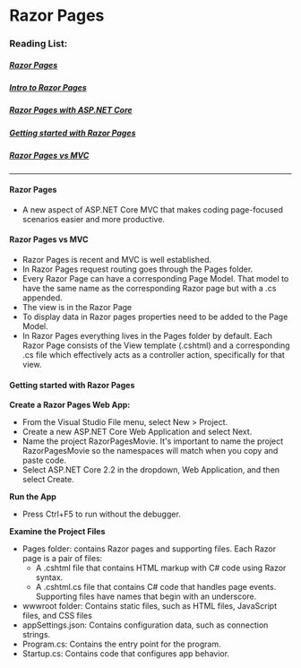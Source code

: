# Razor Pages

### Reading List:

##### [Razor Pages](https://docs.microsoft.com/en-us/aspnet/core/razor-pages/?view=aspnetcore-2.2&tabs=visual-studio)
##### [Intro to Razor Pages](https://www.youtube.com/watch?v=yyBijyCI5Sk)
##### [Razor Pages with ASP.NET Core](https://gunnarpeipman.com/aspnet-core-razor-pages/)
##### [Getting started with Razor Pages](https://docs.microsoft.com/en-us/aspnet/core/tutorials/razor-pages/razor-pages-start?view=aspnetcore-2.1&tabs=visual-studio)
##### [Razor Pages vs MVC](https://jonhilton.net/razor-pages-or-mvc-a-quick-comparison/)

---

#### Razor Pages

*  A new aspect of ASP.NET Core MVC that makes coding page-focused scenarios easier and more productive.

#### Razor Pages vs MVC

* Razor Pages is recent and MVC is well established. 
* In Razor Pages request routing goes through the Pages folder. 
* Every Razor Page can have a corresponding Page Model. That model to have the same name as the corresponding Razor page but with a .cs appended.
* The view is in the Razor Page
* To display data in Razor pages properties need to be added to the Page Model.
* In Razor Pages everything lives in the Pages folder by default. Each Razor Page consists of the View template (.cshtml) and a corresponding .cs file which effectively acts as a controller action, specifically for that view.

#### Getting started with Razor Pages

**Create a Razor Pages Web App:**
* From the Visual Studio File menu, select New > Project.
* Create a new ASP.NET Core Web Application and select Next.
* Name the project RazorPagesMovie. It's important to name the project RazorPagesMovie so the namespaces will match when you copy and paste code.
* Select ASP.NET Core 2.2 in the dropdown, Web Application, and then select Create.

**Run the App**
* Press Ctrl+F5 to run without the debugger.

**Examine the Project Files**
* Pages folder: 
  contains Razor pages and supporting files. Each Razor page is a pair of files:
	* A .cshtml file that contains HTML markup with C# code using Razor syntax.
	* A .cshtml.cs file that contains C# code that handles page events.
  Supporting files have names that begin with an underscore.
* wwwroot folder: Contains static files, such as HTML files, JavaScript files, and CSS files
* appSettings.json: Contains configuration data, such as connection strings.
* Program.cs: Contains the entry point for the program.
* Startup.cs: Contains code that configures app behavior.